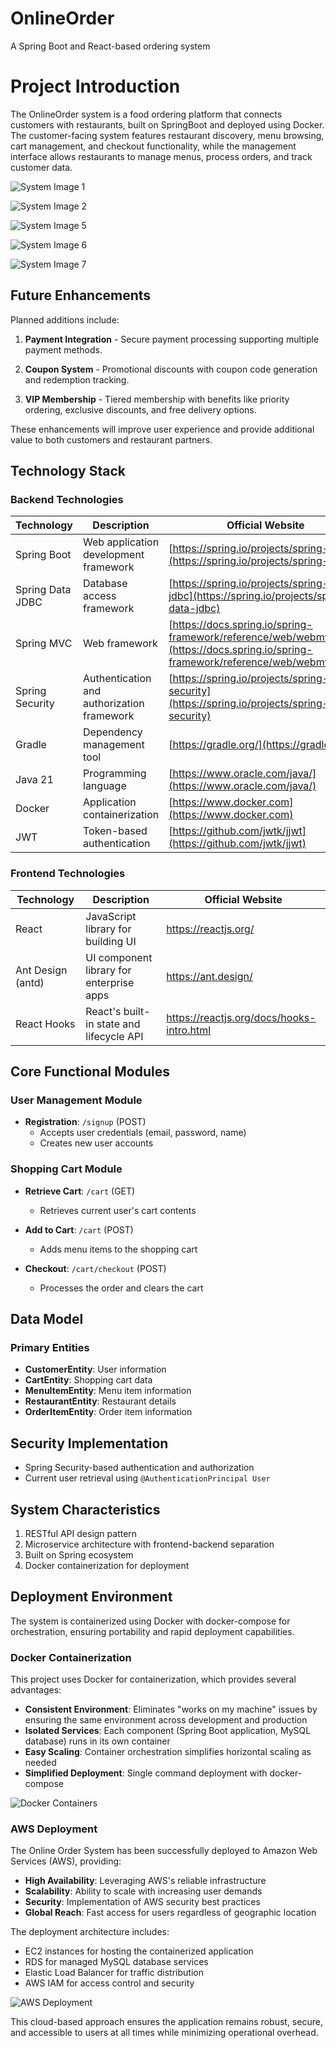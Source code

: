 # OnlineOrder
A Spring Boot and React-based ordering system

# Project Introduction

The OnlineOrder system is a food ordering platform that connects customers with restaurants, built on SpringBoot and deployed using Docker. The customer-facing system features restaurant discovery, menu browsing, cart management, and checkout functionality, while the management interface allows restaurants to manage menus, process orders, and track customer data.

![System Image 1](https://github.com/jjMurphy1012/OnlineOrder/raw/main/image/img.png)

![System Image 2](https://github.com/jjMurphy1012/OnlineOrder/raw/main/image/img_1.png)

![System Image 5](https://github.com/jjMurphy1012/OnlineOrder/raw/main/image/img_4.png)

![System Image 6](https://github.com/jjMurphy1012/OnlineOrder/raw/main/image/img_5.png)

![System Image 7](https://github.com/jjMurphy1012/OnlineOrder/raw/main/image/img_6.png)

## Future Enhancements

Planned additions include:

1. **Payment Integration** - Secure payment processing supporting multiple payment methods.

2. **Coupon System** - Promotional discounts with coupon code generation and redemption tracking.

3. **VIP Membership** - Tiered membership with benefits like priority ordering, exclusive discounts, and free delivery options.

These enhancements will improve user experience and provide additional value to both customers and restaurant partners.
## Technology Stack
### Backend Technologies

| Technology | Description | Official Website |
| --- | --- | --- |
| Spring Boot | Web application development framework | [https://spring.io/projects/spring-boot](https://spring.io/projects/spring-boot) |
| Spring Data JDBC | Database access framework | [https://spring.io/projects/spring-data-jdbc](https://spring.io/projects/spring-data-jdbc) |
| Spring MVC | Web framework | [https://docs.spring.io/spring-framework/reference/web/webmvc.html](https://docs.spring.io/spring-framework/reference/web/webmvc.html) |
| Spring Security | Authentication and authorization framework | [https://spring.io/projects/spring-security](https://spring.io/projects/spring-security) |
| Gradle | Dependency management tool | [https://gradle.org/](https://gradle.org/) |
| Java 21 | Programming language | [https://www.oracle.com/java/](https://www.oracle.com/java/) |
| Docker | Application containerization | [https://www.docker.com](https://www.docker.com) |
| JWT | Token-based authentication | [https://github.com/jwtk/jjwt](https://github.com/jwtk/jjwt) |
### Frontend Technologies

| Technology         | Description                              | Official Website                                  |
|--------------------|------------------------------------------|---------------------------------------------------|
| React              | JavaScript library for building UI       | https://reactjs.org/                              |
| Ant Design (antd)  | UI component library for enterprise apps | https://ant.design/                               |
| React Hooks        | React's built-in state and lifecycle API | https://reactjs.org/docs/hooks-intro.html         |

## Core Functional Modules
### User Management Module
- **Registration**: `/signup` (POST)
    - Accepts user credentials (email, password, name)
    - Creates new user accounts

### Shopping Cart Module
- **Retrieve Cart**: `/cart` (GET)
    - Retrieves current user's cart contents

- **Add to Cart**: `/cart` (POST)
    - Adds menu items to the shopping cart

- **Checkout**: `/cart/checkout` (POST)
    - Processes the order and clears the cart

## Data Model
### Primary Entities
- **CustomerEntity**: User information
- **CartEntity**: Shopping cart data
- **MenuItemEntity**: Menu item information
- **RestaurantEntity**: Restaurant details
- **OrderItemEntity**: Order item information

## Security Implementation
- Spring Security-based authentication and authorization
- Current user retrieval using `@AuthenticationPrincipal User`

## System Characteristics
1. RESTful API design pattern
2. Microservice architecture with frontend-backend separation
3. Built on Spring ecosystem
4. Docker containerization for deployment

## Deployment Environment
The system is containerized using Docker with docker-compose for orchestration, ensuring portability and rapid deployment capabilities.

### Docker Containerization
This project uses Docker for containerization, which provides several advantages:

- **Consistent Environment**: Eliminates "works on my machine" issues by ensuring the same environment across development and production
- **Isolated Services**: Each component (Spring Boot application, MySQL database) runs in its own container
- **Easy Scaling**: Container orchestration simplifies horizontal scaling as needed
- **Simplified Deployment**: Single command deployment with docker-compose

![Docker Containers](https://github.com/jjMurphy1012/OnlineOrder/raw/main/image/img_7.png)

### AWS Deployment
The Online Order System has been successfully deployed to Amazon Web Services (AWS), providing:

- **High Availability**: Leveraging AWS's reliable infrastructure
- **Scalability**: Ability to scale with increasing user demands
- **Security**: Implementation of AWS security best practices
- **Global Reach**: Fast access for users regardless of geographic location

The deployment architecture includes:
- EC2 instances for hosting the containerized application
- RDS for managed MySQL database services
- Elastic Load Balancer for traffic distribution
- AWS IAM for access control and security

![AWS Deployment](https://github.com/jjMurphy1012/OnlineOrder/raw/main/image/img_8.png)

This cloud-based approach ensures the application remains robust, secure, and accessible to users at all times while minimizing operational overhead.
